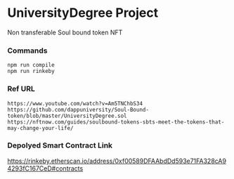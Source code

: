 # UniversityDegree Project
Non transferable Soul bound token NFT

### Commands
```shell
npm run compile
npm run rinkeby
```

### Ref URL
```shell
https://www.youtube.com/watch?v=Am5TNChbS34
https://github.com/dappuniversity/Soul-Bound-token/blob/master/UniversityDegree.sol
https://nftnow.com/guides/soulbound-tokens-sbts-meet-the-tokens-that-may-change-your-life/
```

### Depolyed Smart Contract Link
https://rinkeby.etherscan.io/address/0xf00589DFAAbdDd593e71FA328cA94293fC167CeD#contracts